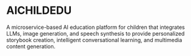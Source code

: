 # AICHILDEDU
A microservice-based AI education platform for children that integrates LLMs, image generation, and speech synthesis to provide personalized storybook creation, intelligent conversational learning, and multimedia content generation.
